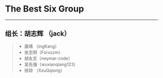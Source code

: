 # The Best Six Group
------
## 组长：胡志辉 （jack）
> * 康靖  （ingKang）
> * 张志明（Forxzzm）
> * 胡友志（neymar-code）
> * 吴先强（wuxianqiang123）
> * 徐琼  （XxuQqiong）
